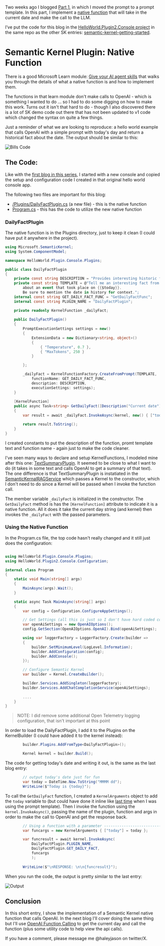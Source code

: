 Two weeks ago I blogged [Part 1](/2024/04/11/semantic-kernel-hello-world-plugin-part1/), in which I moved the prompt to a prompt template. In this part, I implement a [native function](https://learn.microsoft.com/en-us/semantic-kernel/agents/plugins/using-the-kernelfunction-decorator?tabs=Csharp) that will take in the current date and make the call to the LLM.

I’ve put the code for this blog in the [HelloWorld.Plugin2.Console project](https://github.com/JasonHaley/semantic-kernel-getting-started/tree/main/src/HelloWorld.Plugin2.Console) in the same repo as the other SK entries: [semantic-kernel-getting-started](https://github.com/JasonHaley/semantic-kernel-getting-started).

# Semantic Kernel Plugin: Native Function

There is a good Microsoft Learn module: [Give your AI agent skills](https://learn.microsoft.com/en-us/training/modules/give-your-ai-agent-skills/) that walks you through the details of what a native function is and how to implement them.

The functions in that learn module don't make calls to OpenAI - which is something I wanted to do ... so I had to do some digging on how to make this work. Turns out it isn't that hard to do - though I also discovered there is a lot of SK demo code out there that has not been updated to v1 code which changed the syntax on quite a few things.

Just a reminder of what we are looking to reproduce: a hello world example that calls OpenAI with a simple prompt with today's day and return a historical fact about the date. The output should be similar to this: 

![Bills Code](/img/2024-03-30_img1.jpg)

## The Code:

Like with the [first blog in this series](/2024/03/30/semantic-kernel-hello-world/), I started with a new console and copied the setup and configuration code I created in that original hello world console app.

The following two files are important for this blog:

* [/Plugins/DailyFactPlugin.cs](https://github.com/JasonHaley/semantic-kernel-getting-started/blob/main/src/HelloWorld.Plugin2.Console/Plugins/DailyFactPlugin.cs) (a new file) - this is the native function
* [Program.cs](https://github.com/JasonHaley/semantic-kernel-getting-started/blob/main/src/HelloWorld.Plugin2.Console/Program.cs) - this has the code to utilize the new native function

### DailyFactPlugin

The native function is in the Plugins directory, just to keep it clean (I could have put it anywhere in the project).

```C#
using Microsoft.SemanticKernel;
using System.ComponentModel;

namespace HelloWorld.Plugin.Console.Plugins;

public class DailyFactPlugin
{
    private const string DESCRIPTION = "Provides interesting historic facts for the current date.";
    private const string TEMPLATE = @"Tell me an interesting fact from world 
        about an event that took place on {{$today}}.
        Be sure to mention the date in history for context.";
    internal const string GET_DAILY_FACT_FUNC = "GetDailyFactFunc";
    internal const string PLUGIN_NAME = "DailyFactPlugin";

    private readonly KernelFunction _dailyFact;
    
    public DailyFactPlugin()
    {
        PromptExecutionSettings settings = new()
        {
            ExtensionData = new Dictionary<string, object>()
            {
                { "Temperature", 0.7 },
                { "MaxTokens", 250 }
            }

        };

        _dailyFact = KernelFunctionFactory.CreateFromPrompt(TEMPLATE, 
            functionName: GET_DAILY_FACT_FUNC, 
            description: DESCRIPTION, 
            executionSettings: settings);
    }
    
    [KernelFunction]
    public async Task<string> GetDailyFact([Description("Current date")] string today, Kernel kernel)
    {
        var result = await _dailyFact.InvokeAsync(kernel, new() { ["today"] = today }).ConfigureAwait(false);

        return result.ToString();
    }
}


```

I created constants to put the description of the function, promt template text and function name - again just to make the code cleaner.

I've seen many ways to declare and setup KernelFunctions, I modeled mine after this one: [TextSummaryPlugin](https://github.com/Azure/Vector-Search-AI-Assistant/blob/cognitive-search-vector/VectorSearchAiAssistant.SemanticKernel/Plugins/Core/TextSummaryPlugin.cs). It seemed to be close to what I want to do (it takes in some text and calls OpenAI to get a summary of that text). The one difference is that TextSummaryPlugin is instatiated in the [SemanticKernalRAGService](https://github.com/Azure/Vector-Search-AI-Assistant/blob/cognitive-search-vector/VectorSearchAiAssistant.Service/Services/SemanticKernelRAGService.cs) which passes a Kernel to the constructor, which I don't need to do since a Kernel will be passed when I invoke the function call.

The member variable `_dailyFact` is initialized in the constructor. The `GetDailyFact` method is has the `[KernelFunction]` attribute to indicate it is a native function. All it does it take the current day string (and kernel) then invokes the `_dailyFact` with the passed parameters.

### Using the Native Function

In the Program.cs file, the top code hasn't really changed and it still just does the configuration:

```C#

using HelloWorld.Plugin.Console.Plugins;
using HelloWorld.Plugin2.Console.Configuration;

internal class Program
{
    static void Main(string[] args)
    {
        MainAsync(args).Wait();
    }

    static async Task MainAsync(string[] args)
    {
        var config = Configuration.ConfigureAppSettings();

        // Get Settings (all this is just so I don't have hard coded config settings here)
        var openAiSettings = new OpenAIOptions();
        config.GetSection(OpenAIOptions.OpenAI).Bind(openAiSettings);

        using var loggerFactory = LoggerFactory.Create(builder =>
        {
            builder.SetMinimumLevel(LogLevel.Information);
            builder.AddConfiguration(config);
            builder.AddConsole();
        });

        // Configure Semantic Kernel
        var builder = Kernel.CreateBuilder();

        builder.Services.AddSingleton(loggerFactory);
        builder.Services.AddChatCompletionService(openAiSettings);
        
        ....
    }
}

```
> NOTE: I did remove some additional Open Telemetry logging configuration, that isn't important at this point

In order to load the DailyFactPlugin, I add it to the Plugins on the KernelBuilder (I could have added it to the kernel instead):

```C#
        builder.Plugins.AddFromType<DailyFactPlugin>();

        Kernel kernel = builder.Build();
```

The code for getting today's date and writing it out, is the same as the last blog entry:

```C#
        // output today's date just for fun
        var today = DateTime.Now.ToString("MMMM dd");
        WriteLine($"Today is {today}");

```

To call the `GetDailyFact` function, I created a `KernelArguments` object to add the `today` variable to (but could have done it inline like [last time](/2024/04/11/semantic-kernel-hello-world-plugin-part1/) when I was using the prompt template). Then I invoke the function using the `kernel.InvokeAsync()`, passing the name of the plugin, function and args in order to make the call to OpenAI and get the response back.

```C#
        // Using a function with a parameter -----------------------------
        var funcargs = new KernelArguments { ["today"] = today };

        var funcresult = await kernel.InvokeAsync(
            DailyFactPlugin.PLUGIN_NAME,
            DailyFactPlugin.GET_DAILY_FACT, 
            funcargs
            );
        
        WriteLine($"\nRESPONSE: \n\n{funcresult}");
```

When you run the code, the output is pretty similar to the last entry:

![Output](/img/2024-04-26_img1.jpg)

## Conclusion

In this short entry, I show the implementation of a Semantic Kernel native function that calls OpenAI. In the next blog I'll cover
doing the same thing but I'll use [OpenAI Function Calling](https://platform.openai.com/docs/guides/function-calling) to get the current day and call the function (plus some utility code to help view the api calls).

If you have a comment, please message me @haleyjason on twitter/X.
